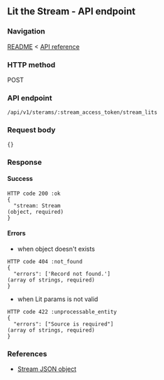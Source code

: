 ## Lit the Stream - API endpoint

### Navigation
[README](../../../../README.md)
<
[API reference](../../../api_reference.md)

### HTTP method
POST

### API endpoint
`/api/v1/sterams/:stream_access_token/stream_lits`

### Request body
```
{}
```

### Response
#### Success
```
HTTP code 200 :ok
{
  "stream: Stream                                                               (object, required)
}
```

#### Errors
- when object doesn't exists
```
HTTP code 404 :not_found
{
  "errors": ['Record not found.']                                               (array of strings, required)
}
```

- when Lit params is not valid
```
HTTP code 422 :unprocessable_entity
{
  "errors": ["Source is required"]                                              (array of strings, required)
}
```

### References
- [Stream JSON object](../../../json_objects/stream.md)
